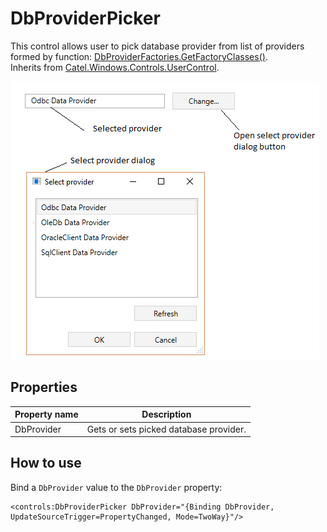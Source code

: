 DbProviderPicker
================

This control allows user to pick database provider from list of providers formed by function: [DbProviderFactories.GetFactoryClasses()][1].
<br />Inherits from [Catel.Windows.Controls.UserControl][2].

![DbProviderPicker 01][3]

## Properties

Property name|Description
-|-
DbProvider|Gets or sets picked database provider.

## How to use

Bind a `DbProvider` value to the `DbProvider` property:
```
<controls:DbProviderPicker DbProvider="{Binding DbProvider, UpdateSourceTrigger=PropertyChanged, Mode=TwoWay}"/>
```
[1]: https://msdn.microsoft.com/ru-ru/library/system.data.common.dbproviderfactories.getfactoryclasses(v=vs.110).aspx
[2]: https://catelproject.atlassian.net/wiki/display/CTL/UserControl
[3]: ../images/orc.controls/dbproviderpicker/DbProviderPicker_01.png